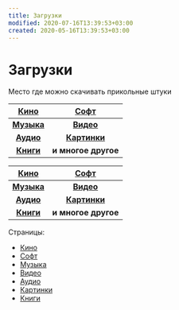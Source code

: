 ```yaml
---
title: Загрузки
modified: 2020-07-16T13:39:53+03:00
created: 2020-05-16T13:39:53+03:00
---
```


# Загрузки

Место где можно скачивать прикольные штуки


[**Кино**](./kino.md) | [**Софт**](./soft.md)
:---:|:---:
[**Музыка**](./music.md)| [**Видео**](./video.md)
[**Аудио**](./audio.md) | [**Картинки**](./images.md) 
[**Книги**](./books.md) | **и многое другое**


<p align="center">
  
[**Кино**](./kino.md) | [**Софт**](./soft.md)
:---:|:---:
[**Музыка**](./music.md)| [**Видео**](./video.md)
[**Аудио**](./audio.md) | [**Картинки**](./images.md) 
[**Книги**](./books.md) | **и многое другое**
</p>


Страницы:
* [Кино](./kino.md)
* [Софт](./soft.md)
* [Музыка](./music.md)
* [Видео](./video.md)
* [Аудио](./audio.md)
* [Картинки](./images.md)
* [Книги](./books.md)

